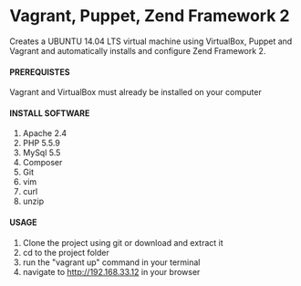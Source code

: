 Vagrant, Puppet, Zend Framework 2
============================

Creates a UBUNTU 14.04 LTS virtual machine using VirtualBox, Puppet and Vagrant and automatically installs and configure Zend Framework 2.

#### PREREQUISTES
Vagrant and VirtualBox must already be installed on your computer

#### INSTALL SOFTWARE
1. Apache 2.4
2. PHP 5.5.9
3. MySql 5.5
4. Composer
5. Git
6. vim
7. curl
8. unzip


#### USAGE
1. Clone the project using git or download and extract it
2. cd to the project folder
3. run the "vagrant up" command in your terminal
4. navigate to http://192.168.33.12 in your browser
